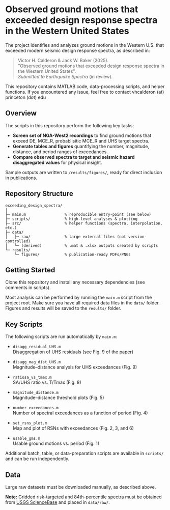 <!--
SPDX-FileCopyrightText: 2025 Stanford University

SPDX-License-Identifier: MIT
-->

# Observed ground motions that exceeded design response spectra in the Western United States

The project identifies and analyzes ground motions in the Western U.S. that exceeded modern seismic design response spectra, as described in:

> Victor H. Calderon & Jack W. Baker (2025).  
> "Observed ground motions that exceeded design response spectra in the Western United States".  
> *Submitted to Earthquake Spectra* (in review).

This repository contains MATLAB code, data-processing scripts, and helper functions.
If you encountered any issue, feel free to contact vhcalderon (at) princeton (dot) edu

## Overview

The scripts in this repository perform the following key tasks:
- **Screen set of NGA-West2 recordings** to find ground motions that exceed DE, MCE_R, probablisitic MCE_R and UHS target spectra.
- **Generate tables and figures** quantifying the number, magnitude, distance, and period ranges of exceedances.
- **Compare observed spectra to target and seismic hazard disaggregated values** for physical insight.

Sample outputs are written to `/results/figures/`, ready for direct inclusion in publications.

## Repository Structure
```
exceeding_design_spectra/
│
├─ main.m                 % reproducible entry-point (see below)
├─ scripts/               % high-level analyses & plotting
├─ src/                   % helper functions (spectra, interpolation, etc.)
├─ data/
│   ├─ raw/               % large external files (not version-controlled)
│   └─ (derived)          % .mat & .xlsx outputs created by scripts
└─ results/
    └─ figures/           % publication-ready PDFs/PNGs
```
## Getting Started

Clone this repository and install any necessary dependencies (see comments in scripts).

Most analysis can be performed by running the `main.m` script from the project root. Make sure you have all required data files in the `data/` folder. Figures and results will be saved to the `results/` folder.

## Key Scripts

The following scripts are run automatically by `main.m`:

- `disagg_residual_UHS.m`  
  Disaggregation of UHS residuals (see Fig. 9 of the paper)

- `disagg_mag_dist_UHS.m`  
  Magnitude–distance analysis for UHS exceedances (Fig. 9)
  
- `ratiosa_vs_tmax.m`  
  SA/UHS ratio vs. T/Tmax (Fig. 8)

- `magnitude_distance.m`  
  Magnitude–distance threshold plots (Fig. 5)

- `number_exceedances.m`  
  Number of spectral exceedances as a function of period (Fig. 4)

- `set_rsns_plot.m`  
  Map and plot of RSNs with exceedances (Fig. 2, 3, and 6)

- `usable_gms.m`  
  Usable ground motions vs. period (Fig. 1)

Additional batch, table, or data-preparation scripts are available in `scripts/` and can be run independently.

## Data

Large raw datasets must be downloaded manually, as described above.

**Note:** Gridded risk-targeted and 84th-percentile spectra must be obtained from [USGS ScienceBase](https://doi.org/10.5066/P9I0R4O6) and placed in `data/raw/`.

